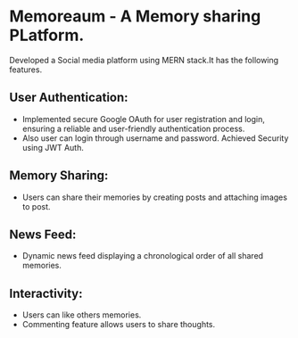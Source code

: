 # Memoreaum - A Memory sharing PLatform.

Developed a Social media platform using MERN stack.It has the following features.

## User Authentication:
- Implemented secure Google OAuth for user registration and login, ensuring a reliable and user-friendly authentication process.
-  Also user can login through username and password. Achieved Security using JWT Auth.

## Memory Sharing:
- Users can share their memories by creating posts and attaching images to post.

## News Feed:
- Dynamic news feed displaying a chronological order of all shared memories.

## Interactivity:
- Users can like others memories.
- Commenting feature allows users to share thoughts.
